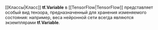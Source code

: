 [[Классы|Класс]] **tf.Variable** в [[TensorFlow|TensorFlow]] представляет особый вид тензора, предназначенный для хранения изменяемого состояния: например, веса нейронной сети всегда являются экземплярами **tf.Variable**.